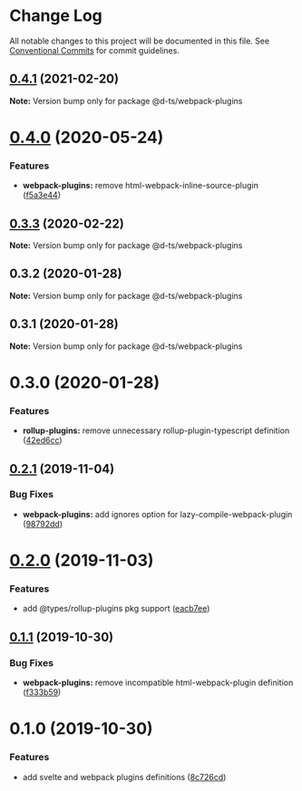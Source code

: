 # Change Log

All notable changes to this project will be documented in this file.
See [Conventional Commits](https://conventionalcommits.org) for commit guidelines.

## [0.4.1](https://github.com/rx-ts/types/compare/@d-ts/webpack-plugins@0.4.0...@d-ts/webpack-plugins@0.4.1) (2021-02-20)

**Note:** Version bump only for package @d-ts/webpack-plugins





# [0.4.0](https://github.com/rx-ts/types/compare/@d-ts/webpack-plugins@0.3.3...@d-ts/webpack-plugins@0.4.0) (2020-05-24)


### Features

* **webpack-plugins:** remove html-webpack-inline-source-plugin ([f5a3e44](https://github.com/rx-ts/types/commit/f5a3e4478987b01f06161592cfee4d5fbffe2c53))





## [0.3.3](https://github.com/rx-ts/types/compare/@d-ts/webpack-plugins@0.3.2...@d-ts/webpack-plugins@0.3.3) (2020-02-22)

**Note:** Version bump only for package @d-ts/webpack-plugins





## 0.3.2 (2020-01-28)

**Note:** Version bump only for package @d-ts/webpack-plugins





## 0.3.1 (2020-01-28)

**Note:** Version bump only for package @d-ts/webpack-plugins





# 0.3.0 (2020-01-28)


### Features

* **rollup-plugins:** remove unnecessary rollup-plugin-typescript definition ([42ed6cc](https://github.com/rx-ts/types/commit/42ed6cca2c473a463035c105760428d96dca0a75))





## [0.2.1](https://github.com/rx-ts/types/compare/@d-ts/webpack-plugins@0.2.0...@d-ts/webpack-plugins@0.2.1) (2019-11-04)


### Bug Fixes

* **webpack-plugins:** add ignores option for lazy-compile-webpack-plugin ([98792dd](https://github.com/rx-ts/types/commit/98792dd83288aea4602573f85adf20603f2c06ac))





# [0.2.0](https://github.com/rx-ts/types/compare/@d-ts/webpack-plugins@0.1.1...@d-ts/webpack-plugins@0.2.0) (2019-11-03)


### Features

* add @types/rollup-plugins pkg support ([eacb7ee](https://github.com/rx-ts/types/commit/eacb7ee5f5412725964bb93467ce59f95588e96b))





## [0.1.1](https://github.com/rx-ts/types/compare/@d-ts/webpack-plugins@0.1.0...@d-ts/webpack-plugins@0.1.1) (2019-10-30)


### Bug Fixes

* **webpack-plugins:** remove incompatible html-webpack-plugin definition ([f333b59](https://github.com/rx-ts/types/commit/f333b5958124421bbae38e00ae72d2f76a59f5da))





# 0.1.0 (2019-10-30)


### Features

* add svelte and webpack plugins definitions ([8c726cd](https://github.com/rx-ts/types/commit/8c726cd0ce2641b3ab9a4516d40cc0cd2544bb8b))
